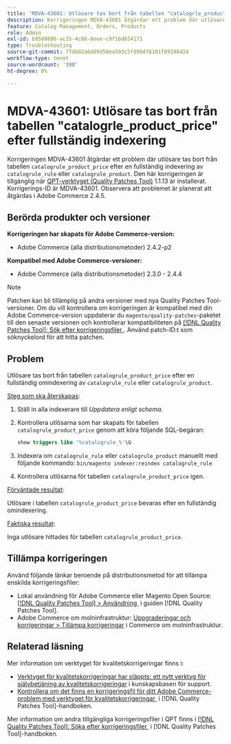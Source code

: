 ```yaml
---
title: 'MDVA-43601: Utlösare tas bort från tabellen "catalogrle_product_price" efter fullständig indexering'
description: Korrigeringen MDVA-43601 åtgärdar ett problem där utlösare tas bort från tabellen "catalogrle_product_price" efter en fullständig indexering av "catalogrle_rule" eller "catalogrle_product". Den här korrigeringen är tillgänglig när [QPT-verktyget (Quality Patches Tool)](https://experienceleague.adobe.com/sv/docs/commerce-operations/tools/quality-patches-tool/quality-patches-tool-to-self-serve-quality-patches) 1.1.13 är installerat. Korrigerings-ID är MDVA-43601. Observera att problemet är planerat att åtgärdas i Adobe Commerce 2.4.5.
feature: Catalog Management, Orders, Products
role: Admin
exl-id: b9580806-ac35-4c86-8eee-c9f16d654171
type: Troubleshooting
source-git-commit: 7fdb02a6d89d50ea593c5fd99d78101f89198424
workflow-type: tm+mt
source-wordcount: '398'
ht-degree: 0%

---
```


# MDVA-43601: Utlösare tas bort från tabellen &quot;catalogrle_product_price&quot; efter fullständig indexering

Korrigeringen MDVA-43601 åtgärdar ett problem där utlösare tas bort från tabellen `catalogrule_product_price` efter en fullständig indexering av `catalogrule_rule` eller `catalogrule_product`. Den här korrigeringen är tillgänglig när [QPT-verktyget (Quality Patches Tool)](https://experienceleague.adobe.com/sv/docs/commerce-operations/tools/quality-patches-tool/quality-patches-tool-to-self-serve-quality-patches) 1.1.13 är installerat. Korrigerings-ID är MDVA-43601. Observera att problemet är planerat att åtgärdas i Adobe Commerce 2.4.5.

## Berörda produkter och versioner

**Korrigeringen har skapats för Adobe Commerce-version:**

* Adobe Commerce (alla distributionsmetoder) 2.4.2-p2

**Kompatibel med Adobe Commerce-versioner:**

* Adobe Commerce (alla distributionsmetoder) 2.3.0 - 2.4.4

>[!NOTE]
>
>Patchen kan bli tillämplig på andra versioner med nya Quality Patches Tool-versioner. Om du vill kontrollera om korrigeringen är kompatibel med din Adobe Commerce-version uppdaterar du `magento/quality-patches`-paketet till den senaste versionen och kontrollerar kompatibiliteten på [[!DNL Quality Patches Tool]: Sök efter korrigeringsfiler &#x200B;](https://experienceleague.adobe.com/sv/docs/commerce-operations/tools/quality-patches-tool/quality-patches-tool-to-self-serve-quality-patches). Använd patch-ID:t som söknyckelord för att hitta patchen.

## Problem

Utlösare tas bort från tabellen `catalogrule_product_price` efter en fullständig omindexering av `catalogrule_rule` eller `catalogrule_product`.

<u>Steg som ska återskapas</u>:

1. Ställ in alla indexerare till *Uppdatera enligt schema*.
1. Kontrollera utlösarna som har skapats för tabellen `catalogrule_product_price` genom att köra följande SQL-begäran:

   ```sql
   show triggers like '%catalogrule_%'\G
   ```

1. Indexera om `catalogrule_rule` eller `catalogrule_product` manuellt med följande kommando: `bin/magento indexer:reindex catalogrule_rule`
1. Kontrollera utlösarna för tabellen `catalogrule_product_price` igen.

<u>Förväntade resultat</u>:

Utlösare i tabellen `catalogrule_product_price` bevaras efter en fullständig omindexering.

<u>Faktiska resultat</u>:

Inga utlösare hittades för tabellen `catalogrule_product_price`.

## Tillämpa korrigeringen

Använd följande länkar beroende på distributionsmetod för att tillämpa enskilda korrigeringsfiler:

* Lokal användning för Adobe Commerce eller Magento Open Source: [[!DNL Quality Patches Tool] > Användning &#x200B;](/help/tools/quality-patches-tool/usage.md) i guiden [!DNL Quality Patches Tool].
* Adobe Commerce om molninfrastruktur: [Uppgraderingar och korrigeringar > Tillämpa korrigeringar](https://experienceleague.adobe.com/docs/commerce-cloud-service/user-guide/develop/upgrade/apply-patches.html?lang=sv-SE) i Commerce om molninfrastruktur.

## Relaterad läsning

Mer information om verktyget för kvalitetskorrigeringar finns i:

* [Verktyget för kvalitetskorrigeringar har släppts: ett nytt verktyg för självbetjäning av kvalitetskorrigeringar](https://experienceleague.adobe.com/sv/docs/commerce-operations/tools/quality-patches-tool/quality-patches-tool-to-self-serve-quality-patches) i kunskapsbasen för support.
* [Kontrollera om det finns en korrigeringsfil för ditt Adobe Commerce-problem med verktyget för kvalitetskorrigeringar &#x200B;](/help/tools/quality-patches-tool/patches-available-in-qpt/check-patch-for-magento-issue-with-magento-quality-patches.md) i [!DNL Quality Patches Tool]-handboken.

Mer information om andra tillgängliga korrigeringsfiler i QPT finns i [[!DNL Quality Patches Tool]: Söka efter korrigeringsfiler &#x200B;](https://experienceleague.adobe.com/tools/commerce-quality-patches/index.html?lang=sv-SE) i [!DNL Quality Patches Tool]-handboken.
